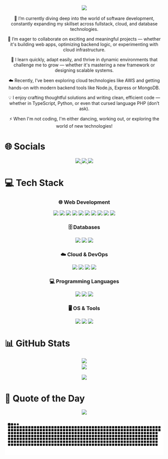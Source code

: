 <div align="center">

  <div align="center">
  <img src="https://capsule-render.vercel.app/api?type=waving&color=gradient&height=200&section=header&text=💫%20About%20Me!&fontSize=40&fontAlign=50&fontColor=fff&animation=twinkling" />
</div>

  <p>🔭 I’m currently diving deep into the world of software development, constantly expanding my skillset across fullstack, cloud, and database technologies.</p>
  <p>🤝 I’m eager to collaborate on exciting and meaningful projects — whether it's building web apps, optimizing backend logic, or experimenting with cloud infrastructure.</p>
  <p>🧠 I learn quickly, adapt easily, and thrive in dynamic environments that challenge me to grow — whether it's mastering a new framework or designing scalable systems.</p>
  <p>☁️ Recently, I’ve been exploring cloud technologies like AWS and getting hands-on with modern backend tools like Node.js, Express or MongoDB.</p>
  <p>💡 I enjoy crafting thoughtful solutions and writing clean, efficient code — whether in TypeScript, Python, or even that cursed language PHP (don’t ask).</p>
  <p>⚡ When I'm not coding, I'm either dancing, working out, or exploring the world of new technologies!</p>

</div>

# 🌐 Socials

<div align="center">
  <a href="https://facebook.com/jackatday.pl.3">
    <img src="https://img.shields.io/badge/Facebook-%231877F2.svg?logo=Facebook&logoColor=white" />
  </a>
  <a href="https://x.com/JacKoz77">
    <img src="https://img.shields.io/badge/X-black.svg?logo=X&logoColor=white" />
  </a>
  <a href="https://www.linkedin.com/in/jacek-kozlowski1/">
    <img src="https://img.shields.io/badge/LinkedIn-%230077B5.svg?logo=linkedin&logoColor=white" />
  </a>
</div>

# 💻 Tech Stack

<div align="center">

### 🌐 Web Development  
<img src="https://img.shields.io/badge/html5-%23E34F26.svg?style=for-the-badge&logo=html5&logoColor=white" />
<img src="https://img.shields.io/badge/css3-%231572B6.svg?style=for-the-badge&logo=css3&logoColor=white" />
<img src="https://img.shields.io/badge/tailwindcss-%2338B2AC.svg?style=for-the-badge&logo=tailwind-css&logoColor=white" />
<img src="https://img.shields.io/badge/javascript-%23323330.svg?style=for-the-badge&logo=javascript&logoColor=%23F7DF1E" />
<img src="https://img.shields.io/badge/typescript-%23007ACC.svg?style=for-the-badge&logo=typescript&logoColor=white" />
<img src="https://img.shields.io/badge/react-%2320232a.svg?style=for-the-badge&logo=react&logoColor=%2361DAFB" />
<img src="https://img.shields.io/badge/Next-black?style=for-the-badge&logo=next.js&logoColor=white" />
<img src="https://img.shields.io/badge/node.js-6DA55F?style=for-the-badge&logo=node.js&logoColor=white" />
<img src="https://img.shields.io/badge/Express.js-000000?style=for-the-badge&logo=express&logoColor=white" />
<img src="https://img.shields.io/badge/NPM-%23CB3837.svg?style=for-the-badge&logo=npm&logoColor=white" />

### 🗄️ Databases  
<img src="https://img.shields.io/badge/MongoDB-4EA94B?style=for-the-badge&logo=mongodb&logoColor=white" />
<img src="https://img.shields.io/badge/mysql-4479A1.svg?style=for-the-badge&logo=mysql&logoColor=white" />
<img src="https://img.shields.io/badge/Amazon%20DynamoDB-4053D6?style=for-the-badge&logo=Amazon%20DynamoDB&logoColor=white" />

### ☁️ Cloud & DevOps  
<img src="https://img.shields.io/badge/AWS-%23FF9900.svg?style=for-the-badge&logo=amazon-aws&logoColor=white" />
<img src="https://img.shields.io/badge/git-%23F05033.svg?style=for-the-badge&logo=git&logoColor=white" />
<img src="https://img.shields.io/badge/github-%23121011.svg?style=for-the-badge&logo=github&logoColor=white" />
<img src="https://img.shields.io/badge/docker-2496ED.svg?style=for-the-badge&logo=docker&logoColor=white" />

### 💻 Programming Languages  
<img src="https://img.shields.io/badge/python-3670A0?style=for-the-badge&logo=python&logoColor=ffdd54" />
<img src="https://img.shields.io/badge/php-%23777BB4.svg?style=for-the-badge&logo=php&logoColor=white" />
<img src="https://img.shields.io/badge/swift-F54A2A.svg?style=for-the-badge&logo=swift&logoColor=white" />

### 🖥️ OS & Tools  
<img src="https://img.shields.io/badge/macOS-000000?style=for-the-badge&logo=macos&logoColor=white" />
<img src="https://img.shields.io/badge/Notion-%23000000.svg?style=for-the-badge&logo=notion&logoColor=white" />
<img src="https://img.shields.io/badge/Postman-FF6C37?style=for-the-badge&logo=postman&logoColor=white" />

</div>

# 📊 GitHub Stats

<div align="center">

<img src="https://github-readme-streak-stats.herokuapp.com/?user=JacKoz7&theme=calm_pink&hide_border=false" /><br/>
<img src="https://github-readme-stats.vercel.app/api/top-langs/?username=JacKoz7&theme=calm_pink&hide_border=false&include_all_commits=false&count_private=false&layout=compact" />

<img src="https://github-profile-summary-cards.vercel.app/api/cards/productive-time?username=JacKoz7&theme=tokyonight&utcOffset=8" />

</div>

# 🧠 Quote of the Day

<div align="center">
  <img src="https://quotes-github-readme.vercel.app/api?type=horizontal&theme=tokyonight" />

  ![snake gif](https://github.com/JacKoz7/JacKoz7/blob/output/github-snake-dark.svg)
</div>
